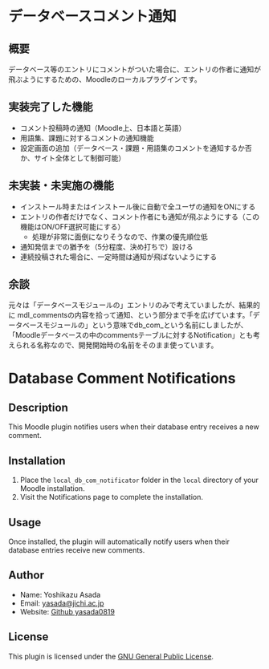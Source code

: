 # データベースコメント通知

## 概要

データベース等のエントリにコメントがついた場合に、エントリの作者に通知が飛ぶようにするための、Moodleのローカルプラグインです。

## 実装完了した機能

- コメント投稿時の通知（Moodle上、日本語と英語）
- 用語集、課題に対するコメントの通知機能
- 設定画面の追加（データベース・課題・用語集のコメントを通知するか否か、サイト全体として制御可能）


## 未実装・未実施の機能

- インストール時またはインストール後に自動で全ユーザの通知をONにする
- エントリの作者だけでなく、コメント作者にも通知が飛ぶようにする（この機能はON/OFF選択可能にする）
    - 処理が非常に面倒になりそうなので、作業の優先順位低
- 通知発信までの猶予を（5分程度、決め打ちで）設ける
- 連続投稿された場合に、一定時間は通知が飛ばないようにする



## 余談

元々は「データベースモジュールの」エントリのみで考えていましたが、結果的に mdl_commentsの内容を拾って通知、という部分まで手を広げています。「データベースモジュールの」という意味でdb_com_という名前にしましたが、「Moodleデータベースの中のcommentsテーブルに対するNotification」とも考えられる名称なので、開発開始時の名前をそのまま使っています。



# Database Comment Notifications

## Description
This Moodle plugin notifies users when their database entry receives a new comment.

## Installation
1. Place the `local_db_com_notificator` folder in the `local` directory of your Moodle installation.
2. Visit the Notifications page to complete the installation.

## Usage
Once installed, the plugin will automatically notify users when their database entries receive new comments.

## Author
- Name: Yoshikazu Asada
- Email: yasada@jichi.ac.jp
- Website: [Github yasada0819](https://github.com/yasada0819/moodle-local_db-com-notificator)

## License
This plugin is licensed under the [GNU General Public License](https://www.gnu.org/licenses/gpl-3.0.html).
